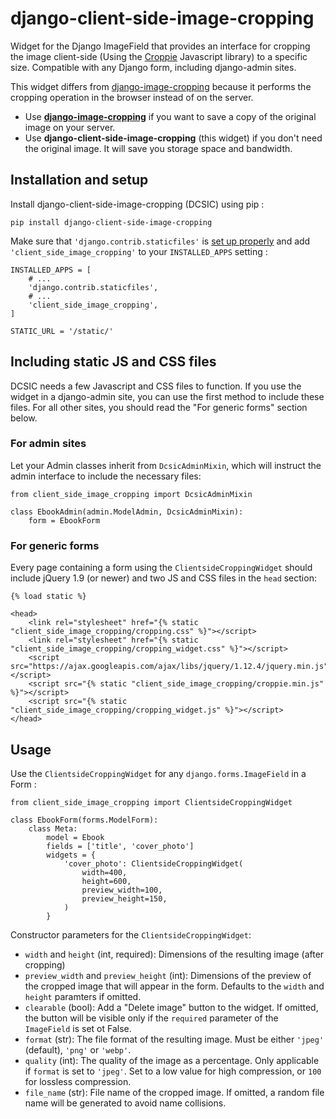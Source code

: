 # django-client-side-image-cropping
Widget for the Django ImageField that provides an interface for cropping the image client-side (Using the [Croppie](http://foliotek.github.io/Croppie) Javascript library) to a specific size. Compatible with any Django form, including django-admin sites.

This widget differs from [django-image-cropping](https://github.com/jonasundderwolf/django-image-cropping) because it performs the cropping operation in the browser instead of on the server.
* Use **[django-image-cropping](https://github.com/jonasundderwolf/django-image-cropping)** if you want to save a copy of the original image on your server.
* Use **django-client-side-image-cropping** (this widget) if you don't need the original image. It will save you storage space and bandwidth. 

## Installation and setup

Install django-client-side-image-cropping (DCSIC) using pip :

    pip install django-client-side-image-cropping

Make sure that `'django.contrib.staticfiles'` is [set up properly](https://docs.djangoproject.com/en/stable/howto/static-files/) and add `'client_side_image_cropping'` to your `INSTALLED_APPS` setting :

    INSTALLED_APPS = [
        # ...
        'django.contrib.staticfiles',
        # ...
        'client_side_image_cropping',
    ]
    
    STATIC_URL = '/static/'
    
## Including static JS and CSS files

DCSIC needs a few Javascript and CSS files to function. If you use the widget in a django-admin site, you can use the first method to include these files. For all other sites, you should read the "For generic forms" section below.

### For admin sites

Let your Admin classes inherit from `DcsicAdminMixin`, which will instruct the admin interface to include the necessary files:

    from client_side_image_cropping import DcsicAdminMixin
    
    class EbookAdmin(admin.ModelAdmin, DcsicAdminMixin):
        form = EbookForm

### For generic forms

Every page containing a form using the `ClientsideCroppingWidget` should include jQuery 1.9 (or newer) and two JS and CSS files in the `head` section:

    {% load static %}
    
    <head>
        <link rel="stylesheet" href="{% static "client_side_image_cropping/cropping.css" %}"></script>
        <link rel="stylesheet" href="{% static "client_side_image_cropping/cropping_widget.css" %}"></script>
        <script src="https://ajax.googleapis.com/ajax/libs/jquery/1.12.4/jquery.min.js"></script>
        <script src="{% static "client_side_image_cropping/croppie.min.js" %}"></script>
        <script src="{% static "client_side_image_cropping/cropping_widget.js" %}"></script>
    </head>
    
## Usage

Use the `ClientsideCroppingWidget` for any `django.forms.ImageField` in a Form :

    from client_side_image_cropping import ClientsideCroppingWidget

    class EbookForm(forms.ModelForm):
        class Meta:
            model = Ebook
            fields = ['title', 'cover_photo']
            widgets = {
                'cover_photo': ClientsideCroppingWidget(
                    width=400,
                    height=600,
                    preview_width=100,
                    preview_height=150,
                )
            }

Constructor parameters for the `ClientsideCroppingWidget`:
* `width` and `height` (int, required): Dimensions of the resulting image (after cropping)
* `preview_width` and `preview_height` (int): Dimensions of the preview of the cropped image that will appear in the form. Defaults to the `width` and `height` paramters if omitted.
* `clearable` (bool): Add a "Delete image" button to the widget. If omitted, the button will be visible only if the `required` parameter of the `ImageField` is set ot False.
* `format` (str): The file format of the resulting image. Must be either `'jpeg'` (default), `'png'` or `'webp'`.
* `quality` (int): The quality of the image as a percentage. Only applicable if `format` is set to `'jpeg'`. Set to a low value for high compression, or `100` for lossless compression.
* `file_name` (str): File name of the cropped image. If omitted, a random file name will be generated to avoid name collisions.
